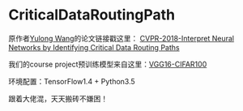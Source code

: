 # CriticalDataRoutingPath

原作者[Yulong Wang](https://github.com/yulongwang12)的论文链接戳这里： [CVPR-2018-Interpret Neural Networks by Identifying Critical Data Routing Paths](http://openaccess.thecvf.com/content_cvpr_2018/papers/Wang_Interpret_Neural_Networks_CVPR_2018_paper.pdf)<br>

我们的course project预训练模型来自这里：[VGG16-CIFAR100](https://github.com/BoyuanFeng/vggNet-71.56-on-CIFAR100-with-Tensorflow)<br>

环境配置：TensorFlow1.4 + Python3.5<br>

跟着大佬混，天天搬砖不嫌困！